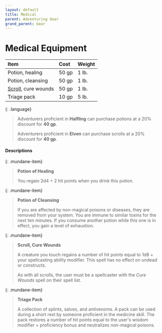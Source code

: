 ```yaml
---
layout: default
title: Medical
parent: Adventuring Gear
grand_parent: Gear
---
```


# Medical Equipment

| Item                              | Cost  | Weight |
| :-------------------------------- | :---- | :----- |
| Potion, healing                   | 50 gp | 1 lb.  |
| Potion, cleansing                 | 50 gp | 1 lb.  |
| [Scroll](../scrolls), cure wounds | 50 gp | 1 lb.  |
| Triage pack                       | 10 gp | 5 lb.  |

{: .language}
> Adventurers proficient in **Halfling** can purchase potions at a 20% discount for **40 gp**.
>
> Adventurers proficient in **Elven** can purchase scrolls at a 20% discount for **40 gp**.


#### Descriptions

{: .mundane-item}
> **Potion of Healing**
> 
> You regain 2d4 + 2 hit points when you drink this potion. 

{: .mundane-item}
> **Potion of Cleansing**
> 
> If you are affected by non-magical poisons or diseases, they are removed from your system. You are immune to similar toxins for the next ten minutes. If you consume another potion while this one is in effect, you gain a level of exhaustion.

{: .mundane-item}
> **Scroll, Cure Wounds**
>
> A creature you touch regains a number of hit points equal to 1d8 + your spellcasting ability modifier. This spell has no effect on undead or constructs.
>
> As with all scrolls, the user must be a spellcaster with the _Cure Wounds_ spell on their spell list.

{: .mundane-item}
> **Triage Pack**
>
> A collection of splints, salves, and antivenoms. A pack can be used during a short rest by someone proficient in the medicine skill. The pack restores a number of hit points equal to the user's wisdom modifier + proficiency bonus and neutralizes non-magical poisons.